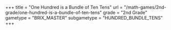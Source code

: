+++
title = "One Hundred is a Bundle of Ten Tens"
url = "/math-games/2nd-grade/one-hundred-is-a-bundle-of-ten-tens"
grade = "2nd Grade"
gametype = "BRIX_MASTER"
subgametype = "HUNDRED_BUNDLE_TENS"
+++
